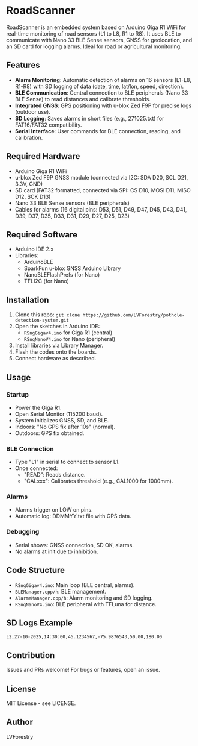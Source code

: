 # RoadScanner

RoadScanner is an embedded system based on Arduino Giga R1 WiFi for real-time monitoring of road sensors (L1 to L8, R1 to R8). It uses BLE to communicate with Nano 33 BLE Sense sensors, GNSS for geolocation, and an SD card for logging alarms. Ideal for road or agricultural monitoring.

## Features

- **Alarm Monitoring**: Automatic detection of alarms on 16 sensors (L1-L8, R1-R8) with SD logging of data (date, time, lat/lon, speed, direction).
- **BLE Communication**: Central connection to BLE peripherals (Nano 33 BLE Sense) to read distances and calibrate thresholds.
- **Integrated GNSS**: GPS positioning with u-blox Zed F9P for precise logs (outdoor use).
- **SD Logging**: Saves alarms in short files (e.g., 271025.txt) for FAT16/FAT32 compatibility.
- **Serial Interface**: User commands for BLE connection, reading, and calibration.

## Required Hardware

- Arduino Giga R1 WiFi
- u-blox Zed F9P GNSS module (connected via I2C: SDA D20, SCL D21, 3.3V, GND)
- SD card (FAT32 formatted, connected via SPI: CS D10, MOSI D11, MISO D12, SCK D13)
- Nano 33 BLE Sense sensors (BLE peripherals)
- Cables for alarms (16 digital pins: D53, D51, D49, D47, D45, D43, D41, D39, D37, D35, D33, D31, D29, D27, D25, D23)

## Required Software

- Arduino IDE 2.x
- Libraries:
  - ArduinoBLE
  - SparkFun u-blox GNSS Arduino Library
  - NanoBLEFlashPrefs (for Nano)
  - TFLI2C (for Nano)

## Installation

1. Clone this repo: `git clone https://github.com/LVForestry/pothole-detection-system.git`
2. Open the sketches in Arduino IDE:
   - `RSngGigav4.ino` for Giga R1 (central)
   - `RSngNanoV4.ino` for Nano (peripheral)
3. Install libraries via Library Manager.
4. Flash the codes onto the boards.
5. Connect hardware as described.

## Usage

### Startup
- Power the Giga R1.
- Open Serial Monitor (115200 baud).
- System initializes GNSS, SD, and BLE.
- Indoors: "No GPS fix after 10s" (normal).
- Outdoors: GPS fix obtained.

### BLE Connection
- Type "L1" in serial to connect to sensor L1.
- Once connected:
  - "READ": Reads distance.
  - "CALxxx": Calibrates threshold (e.g., CAL1000 for 1000mm).

### Alarms
- Alarms trigger on LOW on pins.
- Automatic log: DDMMYY.txt file with GPS data.

### Debugging
- Serial shows: GNSS connection, SD OK, alarms.
- No alarms at init due to inhibition.

## Code Structure

- `RSngGigav4.ino`: Main loop (BLE central, alarms).
- `BLEManager.cpp/h`: BLE management.
- `AlarmeManager.cpp/h`: Alarm monitoring and SD logging.
- `RSngNanoV4.ino`: BLE peripheral with TFLuna for distance.

## SD Logs Example

```
L2,27-10-2025,14:30:00,45.1234567,-75.9876543,50.00,180.00
```

## Contribution

Issues and PRs welcome! For bugs or features, open an issue.

## License

MIT License - see LICENSE.

## Author

LVForestry
